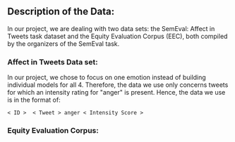 ## Description of the Data:

In our project, we are dealing with two data sets: the SemEval: Affect in Tweets task dataset and the Equity Evaluation Corpus (EEC), both compiled by the organizers of the SemEval task.

### Affect in Tweets Data set:
In our project, we chose to focus on one emotion instead of building individual models for all 4. Therefore, the data we use only concerns tweets for which an intensity rating for "anger" is present. Hence, the data we use is in the format of:

```
< ID >  < Tweet > anger < Intensity Score >
```


### Equity Evaluation Corpus:
